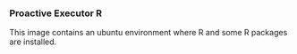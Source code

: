 ### Proactive Executor R
This image contains an ubuntu environment where R and some R packages are installed. 
